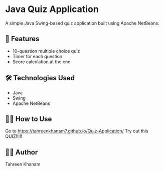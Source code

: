 # Java Quiz Application

A simple Java Swing-based quiz application built using Apache NetBeans.

## 🚀 Features

- 10-question multiple choice quiz
- Timer for each question
- Score calculation at the end

## 🛠️ Technologies Used

- Java
- Swing
- Apache NetBeans

## 🧑‍💻 How to Use

 Go to
 https://tahreenkhanam7.github.io/Quiz-Application/
 Try out this QUIZ!!!!!
  

## 🙋‍♀️ Author
 Tahreen Khanam
